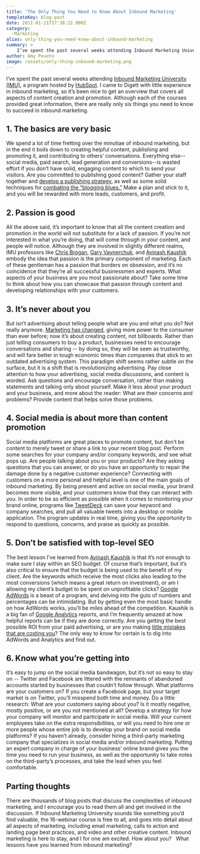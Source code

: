```yaml
---
title: 'The Only Thing You Need to Know About Inbound Marketing'
templateKey: blog-post
date: 2011-01-21T17:38:22.000Z
category: 
  -Marketing
alias: only-thing-you-need-know-about-inbound-marketing
summary: > 
  	I’ve spent the past several weeks attending Inbound Marketing University (IMU), a program hosted by HubSpot. I came to Digett with little experience in inbound marketing, so it’s been nice to get an overview that covers all aspects of content creation and promotion.  	Although each of the courses provided great information, there are really only six things you need to know to succeed in inbound marketing.  	1. The basics are very basic  	We spend a lot of time fretting over the minutiae of inbound marketing, but in the end it boils down to creating helpful content, publishing and promoting it, and contributing to others’ conversations.
author: Amy Peveto
image: /assets/only-thing-inbound-marketing.png
---
```


I’ve spent the past several weeks attending [Inbound Marketing University (IMU)](http://academy.hubspot.com/), a program hosted by [HubSpot](http://www.hubspot.com). I came to Digett with little experience in inbound marketing, so it’s been nice to get an overview that covers all aspects of content creation and promotion. Although each of the courses provided great information, there are really only six things you need to know to succeed in inbound marketing.

1\. The basics are very basic
-----------------------------

We spend a lot of time fretting over the minutiae of inbound marketing, but in the end it boils down to creating helpful content, publishing and promoting it, and contributing to others’ conversations. Everything else--social media, paid search, lead generation and conversions--is wasted effort if you don’t have solid, engaging content to which to send your visitors. Are you committed to publishing good content? Gather your staff together and [develop a publishing strategy](/insights/four-ways-fix-sub-par-publishing), as well as some solid techniques for [combating the “blogging blues.”](/insights/combating-blogging-blues) Make a plan and stick to it, and you will be rewarded with more leads, customers, and profit.

2\. Passion is good
-------------------

All the above said, it’s important to know that all the content creation and promotion in the world will not substitute for a lack of passion. If you’re not interested in what you’re doing, that will come through in your content, and people will notice. Although they are involved in slightly different realms, IMU professors like [Chris Brogan](http://chrisbrogan.com/), [Gary Vaynerchuk](https://www.garyvaynerchuk.com/), and [Avinash Kaushik](http://www.kaushik.net/avinash/) embody the idea that passion is the primary component of marketing. Each of these gentleman has a passion that borders on obsession, and it’s no coincidence that they’re all successful businessmen and experts. What aspects of your business are you most passionate about? Take some time to think about how you can showcase that passion through content and developing relationships with your customers.

3\. It’s never about you
------------------------

But isn’t advertising about telling people what are you and what you do? Not really anymore. [Marketing has changed](http://blog.hubspot.com/blog/tabid/6307/bid/6278/Why-Mad-Men-Would-Fail-at-Marketing-Today.aspx), giving more power to the consumer than ever before; now it’s about creating content, not billboards. Rather than just telling consumers to buy a product, businesses need to encourage conversations and sharing -- by doing so, they will be seen as trustworthy, and will fare better in tough economic times than companies that stick to an outdated advertising system. This paradigm shift seems rather subtle on the surface, but it is a shift that is revolutionizing advertising. Pay close attention to how your advertising, social media discussions, and content is worded. Ask questions and encourage conversation, rather than making statements and talking only about yourself. Make it less about your product and your business, and more about the reader: What are their concerns and problems? Provide content that helps solve those problems.

4\. Social media is about more than content promotion
-----------------------------------------------------

Social media platforms are great places to promote content, but don’t be content to merely tweet or share a link to your recent blog post. Perform some searches for your company and/or company keywords, and see what pops up. Are people talking about you or your products? Are they asking questions that you can answer, or do you have an opportunity to repair the damage done by a negative customer experience? Connecting with customers on a more personal and helpful level is one of the main goals of inbound marketing. By being present and active on social media, your brand becomes more visible, and your customers know that they can interact with you. In order to be as efficient as possible when it comes to monitoring your brand online, programs like [TweetDeck](http://www.tweetdeck.com/) can save your keyword and company searches, and pull all valuable tweets into a desktop or mobile application. The program updates in real time, giving you the opportunity to respond to questions, concerns, and praise as quickly as possible.

5\. Don’t be satisfied with top-level SEO
-----------------------------------------

The best lesson I’ve learned from [Avinash Kaushik](http://www.kaushik.net/avinash/) is that it’s not enough to make sure I stay within an SEO budget. Of course that’s important, but it’s also critical to ensure that the budget is being used to the benefit of my client. Are the keywords which receive the most clicks also leading to the most conversions (which means a great return on investment), or am I allowing my client’s budget to be spent on unprofitable clicks? [Google AdWords](http://adwords.google.com) is a beast of a program, and delving into the guts of numbers and percentages can be intimidating. But by getting even the most basic handle on how AdWords works, you’ll be miles ahead of the competition. Kaushik is a big fan of [Google Analytics](http://www.google.com/analytics/) reports, and I’m frequently amazed at how helpful reports can be if they are done correctly. Are you getting the best possible ROI from your paid advertising, or are you making [little mistakes that are costing you](/insights/10-easily-avoidable-adwords-mistakes)? The only way to know for certain is to dig into AdWords and Analytics and find out.

6\. Know what you’re getting into
---------------------------------

It’s easy to jump on the social media bandwagon, but it’s not so easy to stay on -- Twitter and Facebook are littered with the remnants of abandoned accounts started by businesses that couldn’t follow through. What platforms are your customers on? If you create a Facebook page, but your target market is on Twitter, you’ll misspend both time and money. Do a little research: What are your customers saying about you? Is it mostly negative, mostly positive, or are you not mentioned at all? Develop a strategy for how your company will monitor and participate in social media. Will your current employees take on the extra responsibilities, or will you need to hire one or more people whose entire job is to develop your brand on social media platforms? If you haven’t already, consider hiring a third-party marketing company that specializes in social media and/or inbound marketing. Putting an expert company in charge of your business’ online brand gives you the time you need to run your business, as well as the opportunity to take notes on the third-party’s processes, and take the lead when you feel comfortable.

Parting thoughts
----------------

There are thousands of blog posts that discuss the complexities of inbound marketing, and I encourage you to read them all and get involved in the discussion. If Inbound Marketing University sounds like something you’d find valuable, the 16-webinar course is free to all, and goes into detail about all aspects of marketing, including email marketing, calls to action and landing page best practices, and video and other creative content. Inbound marketing is here to stay, and I for one am excited. How about you?   What lessons have you learned from inbound marketing?